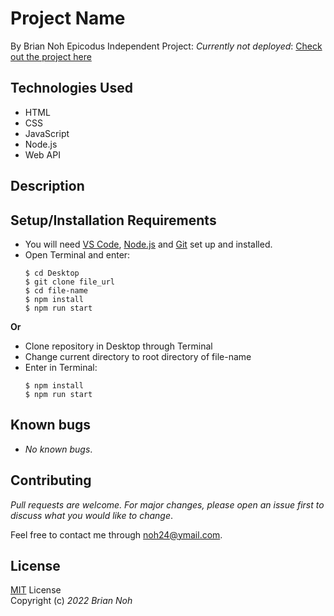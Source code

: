 # Project Name
By Brian Noh
Epicodus Independent Project: 
_Currently not deployed_: [Check out the project here](deployed.github.com)

## Technologies Used  
* HTML
* CSS
* JavaScript
* Node.js
* Web API

## Description


## Setup/Installation Requirements
* You will need [VS Code](https://code.visualstudio.com/), [Node.js](https://nodejs.org/en/download/) and [Git](https://docs.github.com/en/get-started/quickstart/set-up-git) set up and installed.
* Open Terminal and enter:  
  ```
  $ cd Desktop
  $ git clone file_url
  $ cd file-name
  $ npm install
  $ npm run start
  ```
__Or__   
* Clone repository in Desktop through Terminal
* Change current directory to root directory of file-name
* Enter in Terminal:  
  ```
  $ npm install
  $ npm run start
  ```
## Known bugs
* _No known bugs_.

## Contributing
_Pull requests are welcome. For major changes, please open an issue first to discuss what you would like to change_.  
  
Feel free to contact me through <noh24@ymail.com>.

## License
[MIT](./license.txt) License  
Copyright (c) _2022 Brian Noh_
